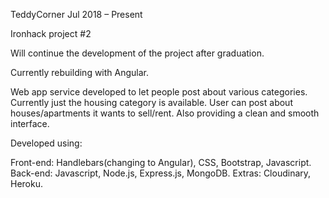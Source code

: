 TeddyCorner
Jul 2018 – Present

Ironhack project #2 

Will continue the development of the project after graduation.

Currently rebuilding with Angular.

Web app service developed to let people post about various categories. Currently just the housing category is available. User can post about houses/apartments it wants to sell/rent. Also providing a clean and smooth interface.

Developed using: 

Front-end: Handlebars(changing to Angular), CSS, Bootstrap, Javascript.
Back-end: Javascript, Node.js, Express.js, MongoDB.
Extras: Cloudinary, Heroku.

